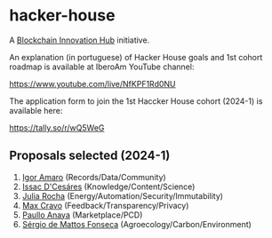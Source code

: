 # hacker-house

A [Blockchain Innovation Hub](https://github.com/iberoam/blockchain-innovation-hub) initiative.

An explanation (in portuguese) of Hacker House goals and 1st cohort roadmap is available at IberoAm YouTube channel:

https://www.youtube.com/live/NfKPF1Rd0NU

The application form to join the 1st Haccker House cohort (2024-1) is available here:

https://tally.so/r/wQ5WeG

## Proposals selected (2024-1)

1. [Igor Amaro](https://www.linkedin.com/in/igor-amaro-956012147/) (Records/Data/Community)
2. [Issac D'Cesáres](https://www.linkedin.com/in/isaacdcesares/) (Knowledge/Content/Science)
3. [Julia Rocha](https://www.linkedin.com/in/juliacamposrocha/) (Energy/Automation/Security/Immutability)
4. [Max Cravo](https://www.linkedin.com/in/max-cravo-0291621b4/) (Feedback/Transparency/Privacy)
5. [Paullo Anaya](https://www.linkedin.com/in/paullo-anaya-8b6b35225/) (Marketplace/PCD)
6. [Sérgio de Mattos Fonseca](https://www.linkedin.com/in/s%C3%A9rgio-de-mattos-fonseca-ambiental-372335125/) (Agroecology/Carbon/Environment)
   
